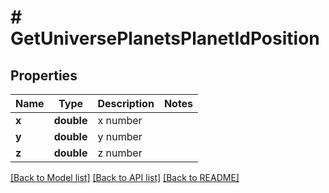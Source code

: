 # # GetUniversePlanetsPlanetIdPosition

## Properties

Name | Type | Description | Notes
------------ | ------------- | ------------- | -------------
**x** | **double** | x number |
**y** | **double** | y number |
**z** | **double** | z number |

[[Back to Model list]](../../README.md#models) [[Back to API list]](../../README.md#endpoints) [[Back to README]](../../README.md)
